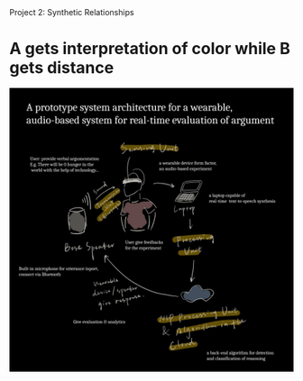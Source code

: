 <html lang="en">
<head>
    <meta charset="UTF-8">
    <meta name="viewport" content="width=device-width, initial-scale=1.0">
   Project 2: Synthetic Relationships
</head>
<body>
    <h1> A gets interpretation of color while B gets distance </h1>
    <p></p>
    <img src="Diagram.jpg" alt="A diagram for the reasoning process">
</body>
</html>
